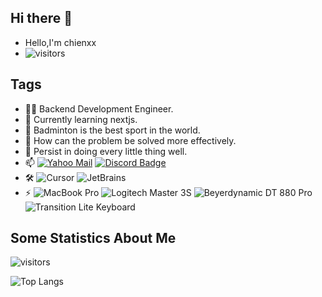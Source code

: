 ## Hi there 👋

- Hello,I'm chienxx
- ![visitors](https://komarev.com/ghpvc/?username=chienxx)

## Tags

- 👨‍💻 Backend Development Engineer.
- 🌱 Currently learning nextjs.
- 🏸 Badminton is the best sport in the world.
- 🤔 How can the problem be solved more effectively.
- 🌟 Persist in doing every little thing well.
- 📫 [![Yahoo Mail](https://img.shields.io/badge/-Yahoo%20Mail-430297?style=flat-square&logo=mail&logoColor=white&link=mailto:lancertut@yahoo.com)](mailto:lancertut@yahoo.com) [![Discord Badge](https://img.shields.io/badge/-Discord-5865F2?style=flat-square&logo=Discord&logoColor=white&link=https://discord.com/users/1028547869998841876)](https://discord.com/users/1028547869998841876)
- 🛠 ![Cursor](http://img.shields.io/badge/-Cursor-7F5FF8?style=flat-square&logo=cursor&logoColor=ffffff) ![JetBrains](http://img.shields.io/badge/-JetBrains%20IDEA-2C3E50?style=flat-square&logo=intellij-idea&logoColor=ffffff)
- ⚡ ![MacBook Pro](https://img.shields.io/badge/-MacBook%20Pro-333333?style=flat-square&logo=apple&logoColor=ffffff) ![Logitech Master 3S](https://img.shields.io/badge/Master%203S-00B0FF?style=flat-square&logo=logitech&logoColor=ffffff) ![Beyerdynamic DT 880 Pro](https://img.shields.io/badge/-Beyerdynamic%20DT%20880%20Pro-FF6F00?style=flat-square&logo=beyerdynamic&logoColor=ffffff) ![Transition Lite Keyboard](https://img.shields.io/badge/-Transition%20Lite%20Keyboard-6A1B9A?style=flat-square&logo=keyboard&logoColor=ffffff)

## Some Statistics About Me

![visitors](https://github-readme-stats.vercel.app/api?username=chienxx&rank_icon=percentile&theme=nightowl&show_icons=true)

![Top Langs](https://github-readme-stats.vercel.app/api/top-langs/?username=chienxx&layout=donut&theme=nightowl)
